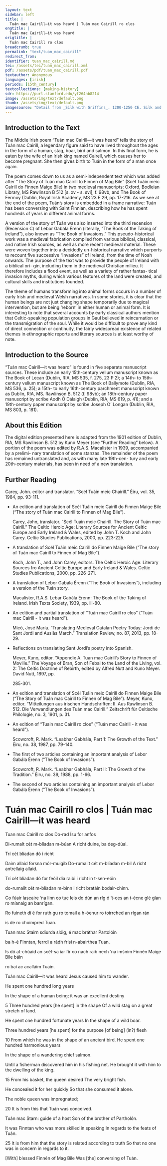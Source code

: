 ```yaml
---
layout: text
sidebar: left
title: |
  Tuán mac Cairill—it was heard | Tuán mac Cairill ro clos
engtitle: |
  Tuán mac Cairill—it was heard
origtitle: |
  Tuán mac Cairill ro clos
breadcrumb: true
permalink: "text/tuan_mac_cairill"
redirect_from: 
identifier: tuan_mac_cairill.md
tei: /assets/tei/tuan_mac_cairill.xml
pdf: /assets/pdf/tuan_mac_cairill.pdf
textauthor: Anonymous
languages: [irish]
periods: [15th_century]
textcollections: [making-history]
sdr: https://purl.stanford.edu/yf264nb8214
image: /assets/img/text/default.png
thumb: /assets/img/text/default.png
imagesource: "Detail from _Silk with Griffins_. 1200-1250 CE. Silk and silver-gilt metal on parchment over cotton. Central Asia, Sicily, or North Africa. 69 1/4 x 38 1/4 in. (175.9 x 97.2 cm). The Cloisters Collection, 1984, at the Metropolitan Museum of Art, New York. Object Number 1984.344. [https://www.metmuseum.org/art/collection/search/466119](https://www.metmuseum.org/art/collection/search/466119). [Public Domain]"
---
```

<h2>Introduction to the Text</h2>
<p>The Middle Irish poem “Tuán mac Cairill—it was heard” tells the story of Tuán mac Cairill, a legendary figure said to have lived throughout the ages in the form of a human, stag, boar, bird and salmon. In this final form, he is eaten by the wife of an Irish king named Cairell, which causes her to become pregnant. She then gives birth to Tuán in the form of a man once again.</p>

<p>The poem comes down to us as a semi-independent text which was added after “The Story of Tuán mac Cairill to Finnen of Mag Bile” (Scél Tuáin meic Cairill do Finnen Maige Bile) in two medieval manuscripts: Oxford, Bodleian Library, MS Rawlinson B 512 [s. xv - s. svi], f. 98vb, and The Book of Fermoy (Dublin, Royal Irish Academy, MS 23 E 29, pp. 17-216. As we see at the end of the poem, Tuán’s story is embedded in a frame narrative: Tuán has been conversing with Saint Finnian, describing how he has spent hundreds of years in different animal forms.</p>

<p>A version of the story of Tuán was also inserted into the third recension (Recension C) of Lebor Gabála Érenn (literally, “The Book of the Taking of Ireland”), also known as “The Book of Invasions.” This pseudo-historical work was a medieval fabrication compiled from various biblical, classical, and native Irish sources, as well as more recent medieval material. These were woven together into a decidedly un-historical narrative which purports to recount five successive “invasions” of Ireland, from the time of Noah onwards. The purpose of the text was to provide the people of Ireland with a biblical ori- gin, including them in the medieval Christian milieu. It therefore includes a flood event, as well as a variety of rather fantas- tical invasion myths, during which various features of the land were created, and cultural skills and institutions founded.</p>

<p>The theme of humans transforming into animal forms occurs in a number of early Irish and medieval Welsh narratives. In some stories, it is clear that the human beings are not just changing shape temporarily due to magical intervention, but are being ‘reborn’ in either human or animal form. It is interesting to note that several accounts by early classical authors mention that Celtic-speaking population groups in Gaul believed in reincarnation or the transmigration of the soul. While it would be difficult to prove any kind of direct connection or continuity, the fairly widespread existence of related themes in ethnographic reports and literary sources is at least worthy of note.</p>

<h2>Introduction to the Source</h2>
<p>“Tuán mac Cairill—it was heard” is found in five separate manuscript sources. These include an early 15th-century vellum manuscript known as The Book of Lecan (Dublin, RIA, MS 535, f. 275, 23 P 2); a 14th- to 15th-century vellum manuscript known as The Book of Ballymote (Dublin, RIA, MS 536, p. 25); a 15th- to early 16th-century parchment manuscript known as Dublin, RIA, MS. Rawlinson B. 512 (f. 98vb); an 18th-century paper manuscript by scribe Aodh Ó Dálaigh (Dublin, RIA, MS 619, p. 41); and a 19th-century paper manuscript by scribe Joseph O’ Longan (Dublin, RIA, MS 803, p. 181).</p>
<h2>About this Edition</h2>
<p>The digital edition presented here is adapted from the 1901 edition of Dublin, RIA, MS Rawlinson B. 512 by Kuno Meyer (see “Further Reading” below). A portion of the poem was edited by R.A.S. Macalister in 1939, accompanied by a prelimi- nary translation of some stanzas. The remainder of the poem has remained untranslated and, as with many late 19th-cen- tury and early 20th-century materials, has been in need of a new translation.</p>

<h2>Further Reading</h2>
<p>Carey, John. editor and translator. “Scél Tuáin meic Chairill.” Éiru, vol. 35, 1984, pp. 93-111.</p>
<ul id="l1">
<li data-list-text="•">
<p>An edition and translation of Scél Tuáin meic Cairill do Finnen Maige Bile (“The story of Tuán mac Cairill to Finnen of Mag Bile”).</p>
<p>Carey, John, translator. “Scél Tuáin meic Chairill. The Story of Tuán mac Cairill.” The Celtic Heroic Age: Literary Sources for Ancient Celtic Europe and Early Ireland &amp; Wales, edited by John T. Koch and John Carey. Celtic Studies Publications, 2000, pp. 223-225.</p>
</li>
<li data-list-text="•">
<p>A translation of Scél Tuáin meic Cairill do Finnen Maige Bile (“The story of Tuán mac Cairill to Finnen of Mag Bile”).</p>
<p>Koch, John T., and John Carey, editors. The Celtic Heroic Age: Literary Sources fro Ancient Celtic Europe and Early Ireland &amp; Wales. Celtic Studies Publications, 2000, pp. 226-271.</p>
</li>
<li data-list-text="•">
<p>A translation of Lebor Gabála Érenn (“The Book of Invasions”), including a version of the Tuán story.</p>
<p>Macalister, R.A.S. Lebar Gabála Érenn: The Book of the Taking of Ireland. Irish Texts Society, 1939, pp. iii-80.</p>
</li>
<li data-list-text="•">
<p>An edition and partial translation of “Tuán mac Cairill ro clos” (“Tuán mac Cairill - it was heard”).</p>
<p>Micó, José María. “Translating Medieval Catalan Poetry Today: Jordi de Sant Jordi and Ausiàs March.” Translation Review, no. 87, 2013, pp. 18-29.</p>
</li>
<li data-list-text="•">
<p>Reflections on translating Sant Jordi’s poetry into Spanish.</p>
<p>Meyer, Kuno, editor. “Appendix A. Tuan mac Cairill’s Story to Finnen of Moville.” The Voyage of Bran, Son of Febal to the Land of the Living, vol. 2: The Celtic Doctrine of Rebirth, edited by Alfred Nutt and Kuno Meyer. David Nutt, 1897, pp.</p>
<p>285-301.</p>
</li>
<li data-list-text="•">
<p>An edition and translation of Scél Tuáin meic Cairill do Finnen Maige Bile (“The Story of Tuán mac Cairill to Finnen of Mag Bile”). Meyer, Kuno, editor. “Mitteilungen aus irischen Handschriften: II. Aus Rawlinson B. 512. Die Verwandlungen des Tuán mac Cairill.” Zeitschrift für Celtische Philologie, no. 3, 1901, p. 31.</p>
</li>
<li data-list-text="•">
<p>An edition of “Tuain mac Cairill ro clos” (“Tuán mac Cairill - it was heard”).</p>
<p>Scowcroft, R. Mark. “Leabhar Gabhála, Part 1: The Growth of the Text.” Éiru, no. 38, 1987, pp. 79-140.</p>
</li>
<li data-list-text="•">
<p>The first of two articles containing an important analysis of Lebor Gabála Érenn (“The Book of Invasions”).</p>
<p>Scowcroft, R. Mark. “Leabhar Gabhála, Part II: The Growth of the Tradition.” Éiru, no. 39, 1988, pp. 1-66.</p>
</li>
<li data-list-text="•">
<p>The second of two articles containing an important analysis of Lebor Gabála Érenn (“The Book of Invasions”).</p>
</li>
</ul>
<h1>Tuán mac Cairill ro clos | Tuán mac Cairill—it was heard</h1>

<p>Tuan mac Cairill ro clos Do-rad Ísu for anfos</p>
<p>Di-rumalt cét m-blíadan m-búan A richt duine, ba deg-dúal.</p>

<p>Trí cét blíadan dó i richt</p>
<p>Daim allaid forsna mór-muigib Do-rumailt cét m-blíadan m-bil A richt antrellaig allaid.</p>

<p>Trí cét blíadan dó for feóil dia raibi i richt in t-sen-eóin</p>
<p>do-rumailt cét m-blíadan m-binn i richt bratáin bodair-chinn.</p>

<p>Co fúair íascaire ‘na linn co tuc leis do dún an ríg ó ‘t-ces an t-écne glé glan ro míanaig an banrígan.</p>

<p>Ro fuineth dí é for ruth gu ro tomail a h-óenur ro toirrched an rígan rán</p>
<p>is de ro choimpred Tuan.</p>

<p>Tuan mac Stairn sdiurda slóig, é mac bráthar Partolóin</p>
<p>ba h-é Finntan, ferrdi a rádh frisi n-abairthea Tuan.</p>

<p>Is dó at-chúaid an scél-sa iar fír co nach raib nech ‘na imṡním Finnén Maige Bile báin</p>
<p>ro baí ac acalláim Tuain.</p>
<p>Tuán mac Cairill—it was heard Jesus caused him to wander.</p>
<p>He spent one hundred long years</p>
<p>In the shape of a human being; it was an excellent destiny</p>

<p>5 Three hundred years [he spent] in the shape Of a wild stag on a great stretch of land.</p>
<p>He spent one hundred fortunate years In the shape of a wild boar.</p>

<p>Three hundred years [he spent] for the purpose [of being] (in?) flesh</p>
<p>10 From which he was in the shape of an ancient bird. He spent one hundred harmonious years</p>
<p>In the shape of a wandering chief salmon.</p>

<p>Until a fisherman discovered him in his fishing net. He brought it with him to the dwelling of the king.</p>
<p>15 From his basket, the queen desired The very bright fish.</p>

<p>He concealed it for her quickly So that she consumed it alone.</p>
<p>The noble queen was impregnated;</p>
<p>20 It is from this that Tuán was conceived.</p>

<p>Tuán mac Starn: guide of a host Son of the brother of Partholón.</p>
<p>It was Finntan who was more skilled in speaking In regards to the feats of Tuán.</p>

<p>25 It is from him that the story is related according to truth So that no one was in concern in regards to it.</p>
<p>[With] blessed Finnén of Mag Bile Was [the] conversing of Tuán.</p>
